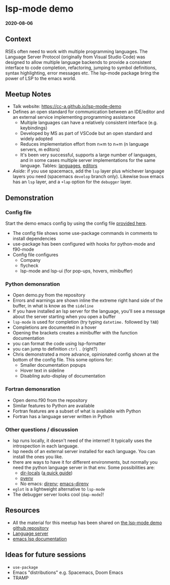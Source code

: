 # lsp-mode demo
#### 2020-08-06

## Context
RSEs often need to work with multiple programming languages. The Language Server Protocol (originally from Visual Studio Code) was designed to allow multiple language backends to provide a consistent interface to code completion, refactoring, jumping to symbol definitions, syntax highlighting, error messages etc. The lsp-mode package bring the power of LSP to the emacs world.

## Meetup Notes

- Talk website: https://cc-a.github.io/lsp-mode-demo
- Defines an open standard for communication between an IDE/editor and an external service implementing programming assistance
    - Multiple languages can have a relatively consistent interface (e.g. keybindings)
    - Developed by MS as part of VSCode but an open standard and widely adopted
    - Reduces implementation effort from n×m to n+m (n language servers, m editors)
    - It's been very successful, supports a large number of languages, and in some cases multiple server implementations for the same language. Tables: [languages](https://langserver.org/#implementations-server), [editors](https://langserver.org/#implementations-client)
- *Aside:* if you use spacemacs, add the `lsp` layer plus whichever language layers you need (spacemacs `develop` branch only). Likewise `Doom` emacs has an `lsp` layer, and a `+lap` option for the `debugger` layer.

## Demonstration
### Config file
Start the demo emacs config by using the config file [provided here](https://raw.githubusercontent.com/cc-a/lsp-mode-demo/master/.emacs).
- The config file shows some use-package commands in comments to install dependencies
- use-package has been configured with hooks for python-mode and f90-mode
- Config file configures
    - Company
    - flycheck
    - lsp-mode and lsp-ui (for pop-ups, hovers, minibuffer)
    
### Python demonsration
- Open demo.py from the repository
- Errors and warnings are shown inline the extreme right hand side of the buffer, in what is know as the `sideline`
- If you have installed an lsp server for the language, you'll see a message about the server starting when you open a buffer
- `lsp-mode` is used for completion (try typing `datetime.` followed by `TAB`)
- Completions are documented in a hover
- Opening the brackets creates a minibuffer with the function documentation
- you can format the code using lsp-formatter
- you can jump to definition `ctrl` `.` (right?)
- Chris demonstrated a more advance, opinionated config shown at the bottom of the config file. This some options for:
    - Smaller documentation popups
    - Hover text in sideline
    - Disabling auto-display of documentation
    
### Fortran demonsration
- Open demo.f90 from the repository
- Similar features to Python are available
- Fortran features are a subset of what is available with Python
- Fortran has a language server written in Python

### Other questions / discussion

- lsp runs locally, it doesn't need of the internet! It typically uses the introspection in each language.
- lsp needs of an external server installed for each language. You can install the ones you like.
- there are ways to have it for different environments, but normally you need the python language server in that env. Some possibilities are:
    - [dir-locals](https://www.gnu.org/software/emacs/manual/html_node/elisp/Directory-Local-Variables.html) ([a quick guide](https://endlessparentheses.com/a-quick-guide-to-directory-local-variables.html))
    - [pyenv](https://github.com/pythonic-emacs/pyenv-mode)
    - No emacs: [direnv](https://direnv.net/); [emacs-direnv](https://github.com/wbolster/emacs-direnv)
- `eglot` is a lightweight alternative to `lsp-mode`
- The debugger server looks cool (`dap-mode`)!

## Resources

- All the material for this meetup has been shared on [the lsp-mode demo github repository](https://github.com/cc-a/lsp-mode-demo)
- [Language server](https://langserver.org/)
- [emacs lsp documentation](https://emacs-lsp.github.io/lsp-mode/)

## Ideas for future sessions

- `use-package`
- Emacs "distributions" e.g. Spacemacs, Doom Emacs
- TRAMP